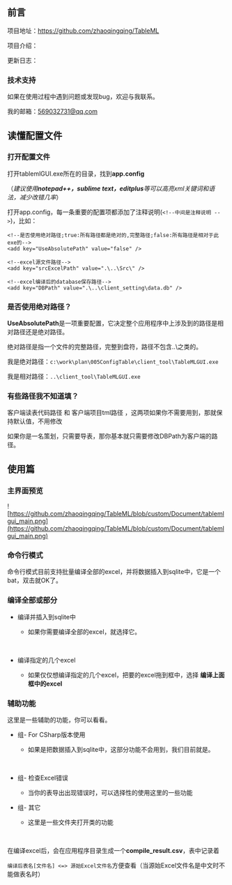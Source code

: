 ## 前言

项目地址：https://github.com/zhaoqingqing/TableML

项目介绍：

更新日志：

### 技术支持

如果在使用过程中遇到问题或发现bug，欢迎与我联系。

我的邮箱：569032731@qq.com

## 读懂配置文件

### 打开配置文件

打开tablemlGUI.exe所在的目录，找到**app.config**

（*建议使用**notepad++，sublime text，editplus**等可以高亮xml关键词和语法，减少改错几率*）

打开app.config，每一条重要的配置项都添加了注释说明(`<!--中间是注释说明 -->`)，比如：

```
<!--是否使用绝对路径;true:所有路径都是绝对的,完整路径;false:所有路径是相对于此exe的-->
<add key="UseAbsolutePath" value="false" />

<!--excel源文件路径-->
<add key="srcExcelPath" value=".\..\Src\" />

<!--excel编译后的database保存路径-->
<add key="DBPath" value=".\..\client_setting\data.db" />
```

### 是否使用绝对路径？

**UseAbsolutePath**是一项重要配置，它决定整个应用程序中上涉及到的路径是相对路径还是绝对路径。

绝对路径是指一个文件的完整路径，完整到盘符，路径不包含..\之类的。

我是绝对路径：`c:\work\plan\005ConfigTable\client_tool\TableMLGUI.exe`

我是相对路径：`..\client_tool\TableMLGUI.exe`

### 有些路径我不知道填？

客户端读表代码路径 和 客户端项目tml路径 ，这两项如果你不需要用到，那就保持默认值，不用修改

如果你是一名策划，只需要导表，那你基本就只需要修改DBPath为客户端的路径。

## 使用篇

### 主界面预览

![https://github.com/zhaoqingqing/TableML/blob/custom/Document/tablemlgui_main.png](https://github.com/zhaoqingqing/TableML/blob/custom/Document/tablemlgui_main.png)

### 命令行模式

命令行模式目前支持批量编译全部的excel，并将数据插入到sqlite中，它是一个bat，双击就OK了。



### 编译全部或部分

- 编译并插入到sqlite中

  - 如果你需要编译全部的excel，就选择它。

    ​

- 编译指定的几个excel
  - 如果仅仅想编译指定的几个excel，把要的excel拖到框中，选择 **编译上面框中的excel**



### 辅助功能

这里是一些辅助的功能，你可以看看。

- 组- For CSharp版本使用 

  - 如果是把数据插入到sqlite中，这部分功能不会用到，我们目前就是。

  ​

- 组- 检查Excel错误

  - 当你的表导出出现错误时，可以选择性的使用这里的一些功能



- 组- 其它

  - 这里是一些文件夹打开类的功能

    ​ 

在编译excel后，会在应用程序目录生成一个**compile_result.csv**，表中记录着

`编译后表名[文件名] <=> 源始Excel文件名`方便查看（当源始Excel文件名是中文时不能做表名时）

